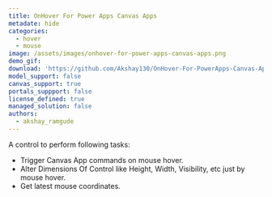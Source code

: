 ```yaml
---
title: OnHover For Power Apps Canvas Apps
metadate: hide
categories:
  - hover
  - mouse
image: /assets/images/onhover-for-power-apps-canvas-apps.png
demo_gif: 
download: 'https://github.com/Akshay130/OnHover-For-PowerApps-Canvas-Apps'
model_support: false
canvas_support: true
portals_suppport: false
license_defined: true
managed_solution: false
authors:
  - akshay_ramgude
---
```

A control to perform following tasks:
- Trigger Canvas App commands on mouse hover.
- Alter Dimensions Of Control like Height, Width, Visibility, etc just by mouse hover.
- Get latest mouse coordinates.
